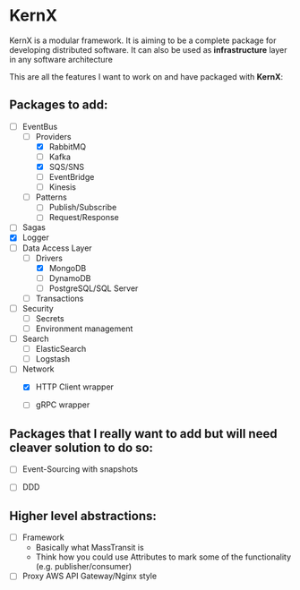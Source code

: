 KernX
=====
KernX is a modular framework. It is aiming to be a complete package for developing distributed software. It can also be used as **infrastructure** layer in any software architecture

This are all the features I want to work on and have packaged with **KernX**:

Packages to add:
-----
- [ ] EventBus
    - [ ] Providers
        - [x] RabbitMQ           
        - [ ] Kafka
        - [x] SQS/SNS
        - [ ] EventBridge
        - [ ] Kinesis
    - [ ] Patterns
        - [ ] Publish/Subscribe
        - [ ] Request/Response
- [ ] Sagas
- [x] Logger
- [ ] Data Access Layer
    - [ ] Drivers
        - [x] MongoDB
        - [ ] DynamoDB
        - [ ] PostgreSQL/SQL Server
    - [ ] Transactions
- [ ] Security
    - [ ] Secrets
    - [ ] Environment management
- [ ] Search
    - [ ] ElasticSearch
    - [ ] Logstash
- [ ] Network
    - [x] HTTP Client wrapper
    - [ ] gRPC wrapper


Packages that I really want to add but will need cleaver solution to do so:
---------------------------------------------------------------------------
- [ ] Event-Sourcing with snapshots
- [ ] DDD


Higher level abstractions:
--------------------------
- [ ] Framework
  - Basically what MassTransit is
  - Think how you could use Attributes to mark some of the functionality (e.g. publisher/consumer)
- [ ] Proxy
  AWS API Gateway/Nginx style
